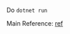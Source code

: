 Do `dotnet run`

Main Reference: [ref](https://learn.microsoft.com/en-us/aspnet/core/getting-started/?view=aspnetcore-8.0)